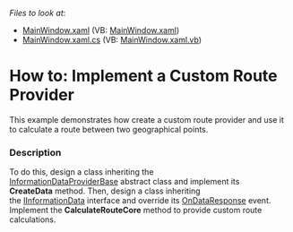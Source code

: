 <!-- default file list -->
*Files to look at*:

* [MainWindow.xaml](./CS/CustomRouteProvider/MainWindow.xaml) (VB: [MainWindow.xaml](./VB/CustomRouteProvider/MainWindow.xaml))
* [MainWindow.xaml.cs](./CS/CustomRouteProvider/MainWindow.xaml.cs) (VB: [MainWindow.xaml.vb](./VB/CustomRouteProvider/MainWindow.xaml.vb))
<!-- default file list end -->
# How to: Implement a Custom Route Provider


This example demonstrates how create a custom route provider and use it to calculate a route between two geographical points.


<h3>Description</h3>

To do this, design a class inheriting the&nbsp; <a href="https://documentation.devexpress.com/#WPF/clsDevExpressXpfMapInformationDataProviderBasetopic">InformationDataProviderBase</a>&nbsp;abstract class and implement its <strong>CreateData</strong>&nbsp;method. Then, design a class inheriting the&nbsp;<a href="https://documentation.devexpress.com/#wpf/clsDevExpressXpfMapIInformationDatatopic">IInformationData</a>&nbsp;interface and&nbsp;override&nbsp;its&nbsp;<a href="https://documentation.devexpress.com/#wpf/DevExpressXpfMapIInformationData_OnDataResponsetopic">OnDataResponse</a>&nbsp;event. Implement the <strong>CalculateRouteCore</strong> method to provide custom route calculations.

<br/>



